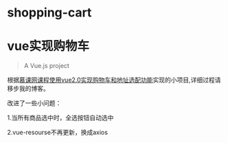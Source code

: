 # shopping-cart
# vue实现购物车

> A Vue.js project

根据[慕课网课程使用vue2.0实现购物车和地址选配功能](https://www.imooc.com/qa/796/t/0)实现的小项目,详细过程请移步我的博客。

改进了一些小问题：

1.当所有商品选中时，全选按钮自动选中

2.vue-resourse不再更新，换成axios
